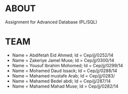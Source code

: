 # ABOUT
Assignment for Advanced Database (PL/SQL)



# TEAM

- Name = Abdifetah Eid Ahmed; Id = Cep/jj/0252/14
- Name = Zakeriye Jamel Muse; Id = Cep/jj/0300/14
- Name = Yousuf Ibrahim Mohomed; Id = Cep/jj/0299/14
- Name = Mohamed Daud Issack;  Id = Cep/jj/0288/14
- Name = Mahamed mustafe Arab; Id = Cep/jj/0283/
- Name = Mahamed Bedel abdi; Id = Cep/jj/287/14
- Name = Mahamed Mahad Muse; Id = Cep/jj/0282/14

